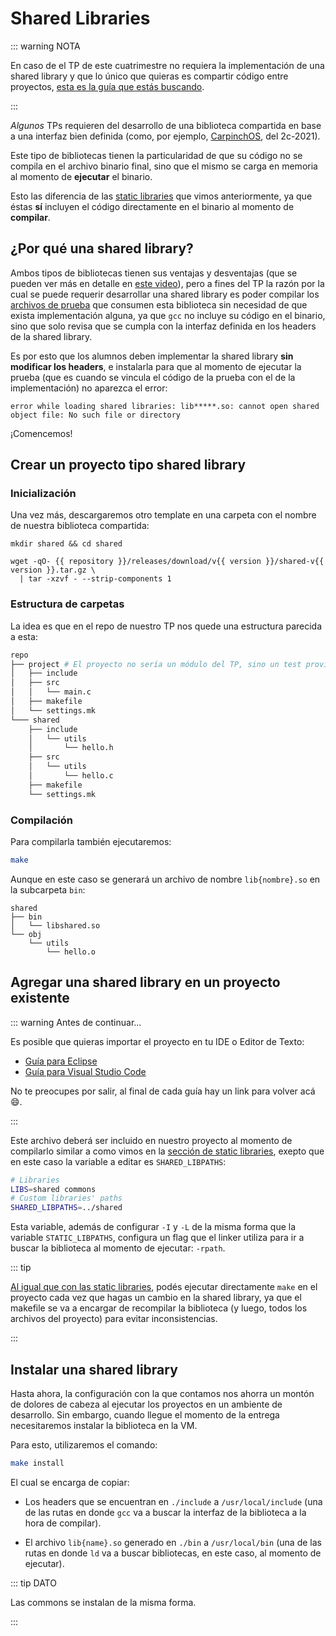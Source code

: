 <script setup>
import { repository, version } from '../../package.json'
</script>

# Shared Libraries

::: warning NOTA

En caso de el TP de este cuatrimestre no requiera la implementación de una
shared library y que lo único que quieras es compartir código entre proyectos,
[esta es la guía que estás buscando](./static-libraries.md).

:::

_Algunos_ TPs requieren del desarrollo de una biblioteca compartida en base
a una interfaz bien definida (como, por ejemplo,
[CarpinchOS](https://github.com/sisoputnfrba/matelib), del 2c-2021).

Este tipo de bibliotecas tienen la particularidad de que su código no se compila
en el archivo binario final, sino que el mismo se carga en memoria
al momento de **ejecutar** el binario.

Esto las diferencia de las [static libraries](static-libraries.md) que vimos
anteriormente, ya que éstas **sí** incluyen el código directamente en el binario
al momento de **compilar**.

## ¿Por qué una shared library?

Ambos tipos de bibliotecas tienen sus ventajas y desventajas (que se pueden ver
más en detalle en [este video](https://www.youtube.com/watch?v=JbHmin2Wtmc)),
pero a fines del TP la razón por la cual se puede requerir desarrollar una
shared library es poder compilar los
[archivos de prueba](https://github.com/sisoputnfrba/carpinchos-pruebas) que
consumen esta biblioteca sin necesidad de que exista implementación alguna, ya
que `gcc` no incluye su código en el binario, sino que solo revisa que se cumpla
con la interfaz definida en los headers de la shared library.

Es por esto que los alumnos deben implementar la shared library **sin modificar
los headers**, e instalarla para que al momento de ejecutar la prueba (que es
cuando se vincula el código de la prueba con el de la implementación) no
aparezca el error:

```
error while loading shared libraries: lib*****.so: cannot open shared object file: No such file or directory
```

¡Comencemos!

## Crear un proyecto tipo shared library

### Inicialización

Una vez más, descargaremos otro template en una carpeta con el nombre de nuestra
biblioteca compartida:

```bash-vue
mkdir shared && cd shared

wget -qO- {{ repository }}/releases/download/v{{ version }}/shared-v{{ version }}.tar.gz \
  | tar -xzvf - --strip-components 1
```

### Estructura de carpetas

La idea es que en el repo de nuestro TP nos quede una estructura parecida a
esta:

```bash
repo
├── project # El proyecto no sería un módulo del TP, sino un test provisto por la cátedra
│   ├── include
│   ├── src
│   │   └── main.c
│   ├── makefile
│   └── settings.mk
└─── shared
    ├── include
    │   └── utils
    │       └── hello.h
    ├── src
    │   └── utils
    │       └── hello.c
    ├── makefile
    └── settings.mk
```

### Compilación

Para compilarla también ejecutaremos:

```bash
make
```

Aunque en este caso se generará un archivo de nombre `lib{nombre}.so` en
la subcarpeta `bin`:

```
shared
├── bin
│   └── libshared.so
└── obj
    └── utils
        └── hello.o
```

## Agregar una shared library en un proyecto existente

::: warning Antes de continuar...

Es posible que quieras importar el proyecto en tu IDE o Editor de Texto:

- [Guía para Eclipse](./eclipse/static.md)
- [Guía para Visual Studio Code](./code/static.md)

No te preocupes por salir, al final de cada guía hay un link para volver acá
:smile:.

:::

Este archivo deberá ser incluido en nuestro proyecto al momento de compilarlo
similar a como vimos en la
[sección de static libraries](./static-libraries.md#agregar-una-static-library-en-un-proyecto-existente),
exepto que en este caso la variable a editar es `SHARED_LIBPATHS`:


```bash
# Libraries
LIBS=shared commons
# Custom libraries' paths
SHARED_LIBPATHS=../shared
```

Esta variable, además de configurar `-I` y `-L` de la misma forma que la
variable `STATIC_LIBPATHS`, configura un flag que el linker utiliza para ir a
buscar la biblioteca al momento de ejecutar: `-rpath`.

::: tip

[Al igual que con las static libraries](./static-libraries.md#compilar-el-proyecto),
podés ejecutar directamente `make` en el proyecto cada vez que hagas un cambio
en la shared library, ya que el makefile se va a encargar de recompilar la
biblioteca (y luego, todos los archivos del proyecto) para evitar
inconsistencias.

:::

## Instalar una shared library

Hasta ahora, la configuración con la que contamos nos ahorra un montón de
dolores de cabeza al ejecutar los proyectos en un ambiente de desarrollo. Sin
embargo, cuando llegue el momento de la entrega necesitaremos instalar la
biblioteca en la VM.

Para esto, utilizaremos el comando:
```bash
make install
```

El cual se encarga de copiar:
- Los headers que se encuentran en `./include` a `/usr/local/include` (una de
las rutas en donde `gcc` va a buscar la interfaz de la biblioteca a la hora de
compilar).

- El archivo `lib{name}.so` generado en `./bin` a `/usr/local/bin` (una de las
rutas en donde `ld` va a buscar bibliotecas, en este caso, al momento de
ejecutar).

::: tip DATO

Las commons se instalan de la misma forma.

:::

